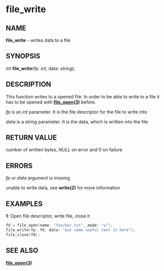 # file_write

## NAME

**file_write** - writes data to a file

## SYNOPSIS

*int* **file_write**(fp: *int*, data: *string*);

## DESCRIPTION

This function writes to a opened file. In order to be able to write to a file it has to be opened with **[file_open(3)](file_open.md)** before.

*fp* is an *int* parameter. It is the file descriptor for the file to write into

*data* is a *string* parameter. It is the data, which is written into the file

## RETURN VALUE

number of written bytes, *NULL* on error and 0 on failure

## ERRORS

*fp* or *data* argument is missing

unable to write data, see **write(2)** for more information

## EXAMPLES

**1**: Open file descriptor, write file, close it
```cpp
fd = file_open(name: "foo/bar.txt", mode: "w");
file_write(fp: fd, data: "put some useful text in here");
file_close(fd);
```

## SEE ALSO

**[file_open(3)](file_open.md)**